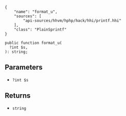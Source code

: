 ``` yamlmeta
{
    "name": "format_u",
    "sources": [
        "api-sources/hhvm/hphp/hack/hhi/printf.hhi"
    ],
    "class": "PlainSprintf"
}
```




``` Hack
public function format_u(
  ?int $s,
): string;
```




## Parameters




+ ` ?int $s `




## Returns




* ` string `
<!-- HHAPIDOC -->
